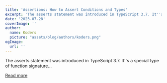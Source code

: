```yaml
---
title: 'Assertions: How to Assert Conditions and Types'
excerpt: 'The asserts statement was introduced in TypeScript 3.7. It''s a special type of function signature...'
date: '2023-07-28'
coverImage: ''
author:
  name: Koders
  picture: "assets/blog/authors/koders.png"
ogImage:
  url: ''
---
```


The asserts statement was introduced in TypeScript 3.7. It''s a special type of function signature...

[Read more](https://dev.to/zirkelc/assertions-how-to-assert-conditions-and-types-mep)
